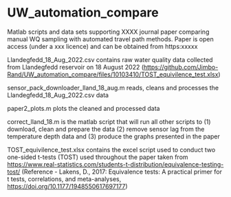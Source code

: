 # UW_automation_compare
Matlab scripts and data sets supporting XXXX journal paper comparing manual WQ sampling with automated travel path methods. Paper is open access (under a xxx licence) and can be obtained from https:xxxxx

Llandegfedd_18_Aug_2022.csv contains raw water quality data collected from Llandegfedd reservoir on 18 August 2022
(https://github.com/Jimbo-Rand/UW_automation_compare/files/10103410/TOST_equivilence_test.xlsx)

sensor_pack_downloader_lland_18_aug.m reads, cleans and processes the Llandegfedd_18_Aug_2022.csv data

paper2_plots.m plots the cleaned and processed data

correct_lland_18.m is the matlab script that will run all other scripts to (1) download, clean and prepare the data (2) remove sensor lag from the temperature depth data and (3) produce the graphs presented in the paper

TOST_equivilence_test.xlsx contains the excel script used to conduct two one-sided t-tests (TOST) used throughout the paper taken from https://www.real-statistics.com/students-t-distribution/equivalence-testing-tost/ (Reference - Lakens, D., 2017: Equivalence tests: A practical primer for t tests, correlations, and meta-analyses, https://doi.org/10.1177/1948550617697177)  


